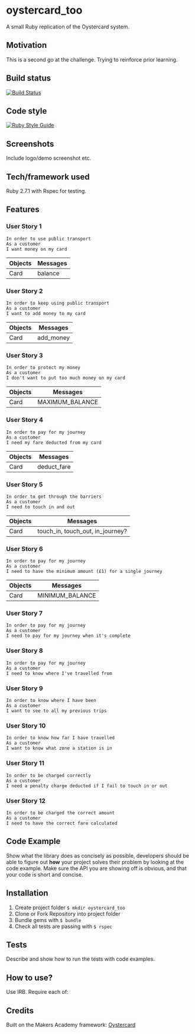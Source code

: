 # oystercard_too
A small Ruby replication of the Oystercard system.

## Motivation
This is a second go at the challenge. Trying to reinforce prior learning.

## Build status
[![Build Status](https://travis-ci.com/chriswhitehouse/oystercard_too.svg?branch=main)](https://travis-ci.com/chriswhitehouse/oystercard_too)

## Code style
[![Ruby Style Guide](https://img.shields.io/badge/code_style-standard-brightgreen.svg)](https://github.com/testdouble/standard)

## Screenshots
Include logo/demo screenshot etc.

## Tech/framework used
Ruby 2.7.1 with Rspec for testing.

## Features
### User Story 1
```
In order to use public transport
As a customer
I want money on my card
```

|Objects |Messages |
|---|---|
|Card | balance |

### User Story 2
```
In order to keep using public transport
As a customer
I want to add money to my card
```

|Objects |Messages |
|---|---|
|Card | add_money |

### User Story 3
```
In order to protect my money
As a customer
I don't want to put too much money on my card
```

|Objects |Messages |
|---|---|
|Card | MAXIMUM_BALANCE |

### User Story 4
```
In order to pay for my journey
As a customer
I need my fare deducted from my card
```

|Objects |Messages |
|---|---|
|Card | deduct_fare |

### User Story 5
```
In order to get through the barriers
As a customer
I need to touch in and out
```

|Objects |Messages |
|---|---|
|Card | touch_in, touch_out, in_journey? |

### User Story 6
```
In order to pay for my journey
As a customer
I need to have the minimum amount (£1) for a single journey
```

|Objects |Messages |
|---|---|
|Card | MINIMUM_BALANCE |

### User Story 7
```
In order to pay for my journey
As a customer
I need to pay for my journey when it's complete
```

### User Story 8
```
In order to pay for my journey
As a customer
I need to know where I've travelled from
```

### User Story 9
```
In order to know where I have been
As a customer
I want to see to all my previous trips
```

### User Story 10
```
In order to know how far I have travelled
As a customer
I want to know what zone a station is in
```

### User Story 11
```
In order to be charged correctly
As a customer
I need a penalty charge deducted if I fail to touch in or out
```

### User Story 12
```
In order to be charged the correct amount
As a customer
I need to have the correct fare calculated
```

## Code Example
Show what the library does as concisely as possible, developers should be able to figure out **how** your project solves their problem by looking at the code example. Make sure the API you are showing off is obvious, and that your code is short and concise.

## Installation
1. Create project folder `$ mkdir oystercard_too`
2. Clone or Fork Repository into project folder
3. Bundle gems with `$ bundle`
4. Check all tests are passing with `$ rspec`

## Tests
Describe and show how to run the tests with code examples.

## How to use?
Use IRB. Require each of:

## Credits
Built on the Makers Academy framework: [Oystercard](https://github.com/makersacademy/course/tree/master/oystercard)
